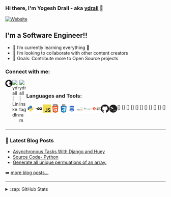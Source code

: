 ### Hi there, I'm Yogesh Drall - aka [ydrall][website] 👋

[![Website](https://img.shields.io/website?label=ydrall.github.io&style=for-the-badge&url=https://ydrall.github.io)](https://ydrall.github.io)

## I'm a Software Engineer!!

- 🌱 I’m currently learning everything 🤣
- 👯 I’m looking to collaborate with other content creators
- 🥅 Goals: Contribute more to Open Source projects

### Connect with me:

[<img align="left" alt="ydrall.github.io" width="22px" src="https://raw.githubusercontent.com/iconic/open-iconic/master/svg/globe.svg" />][website]
[<img align="left" alt="ydrall | LinkedIn" width="22px" src="https://cdn.jsdelivr.net/npm/simple-icons@v3/icons/linkedin.svg" />][linkedin]
[<img align="left" alt="ydrall | Instagram" width="22px" src="https://cdn.jsdelivr.net/npm/simple-icons@v3/icons/instagram.svg" />][instagram]

<br />

### Languages and Tools:

[<img align="left" alt="Python" width="26px" src="https://raw.githubusercontent.com/github/explore/80688e429a7d4ef2fca1e82350fe8e3517d3494d/topics/python/python.png" />]
[<img align="left" alt="Go" width="26px" src="https://raw.githubusercontent.com/github/explore/80688e429a7d4ef2fca1e82350fe8e3517d3494d/topics/go/go.png" />]
[<img align="left" alt="JavaScript" width="26px" src="https://raw.githubusercontent.com/github/explore/80688e429a7d4ef2fca1e82350fe8e3517d3494d/topics/javascript/javascript.png" />]
[<img align="left" alt="HTML5" width="26px" src="https://raw.githubusercontent.com/github/explore/80688e429a7d4ef2fca1e82350fe8e3517d3494d/topics/html/html.png" />]
[<img align="left" alt="CSS3" width="26px" src="https://raw.githubusercontent.com/github/explore/80688e429a7d4ef2fca1e82350fe8e3517d3494d/topics/css/css.png" />]
[<img align="left" alt="SQL" width="26px" src="https://raw.githubusercontent.com/github/explore/80688e429a7d4ef2fca1e82350fe8e3517d3494d/topics/sql/sql.png" />]
[<img align="left" alt="MySQL" width="26px" src="https://raw.githubusercontent.com/github/explore/80688e429a7d4ef2fca1e82350fe8e3517d3494d/topics/mysql/mysql.png" />]
[<img align="left" alt="MongoDB" width="26px" src="https://raw.githubusercontent.com/github/explore/80688e429a7d4ef2fca1e82350fe8e3517d3494d/topics/mongodb/mongodb.png" />]
[<img align="left" alt="Git" width="26px" src="https://raw.githubusercontent.com/github/explore/80688e429a7d4ef2fca1e82350fe8e3517d3494d/topics/git/git.png" />]
[<img align="left" alt="GitHub" width="26px" src="https://raw.githubusercontent.com/github/explore/78df643247d429f6cc873026c0622819ad797942/topics/github/github.png" />]
[<img align="left" alt="Terminal" width="26px" src="https://raw.githubusercontent.com/github/explore/80688e429a7d4ef2fca1e82350fe8e3517d3494d/topics/terminal/terminal.png" />]

<br />
<br />

---

### 📕 Latest Blog Posts

<!-- BLOG-POST-LIST:START -->
- [Asynchronous Tasks With Django and Huey](https://ydrall.github.io/2020/11/08/asynchronous-tasks-with-django-and-huey/)
- [Source Code- Python](https://ydrall.github.io/2020/02/13/source-code-lifecycle-of-hello-world-python/)
- [Generate all unique permuations of an array.](https://ydrall.github.io/2020/02/12/generate-all-unique-permutations-of-array/)
<!-- BLOG-POST-LIST:END -->

➡️ [more blog posts...](https://ydrall.github.io/)

---

<details>
  <summary>:zap: GitHub Stats</summary>

  <img align="left" alt="ydrall's GitHub Stats" src="https://github-readme-stats.vercel.app/api?username=ydrall&show_icons=true&hide_border=true" />

</details>

[website]: https://ydrall.github.io
[instagram]: https://instagram.com/ydrall
[linkedin]: https://www.linkedin.com/in/yogesh-drall-5b51599a
